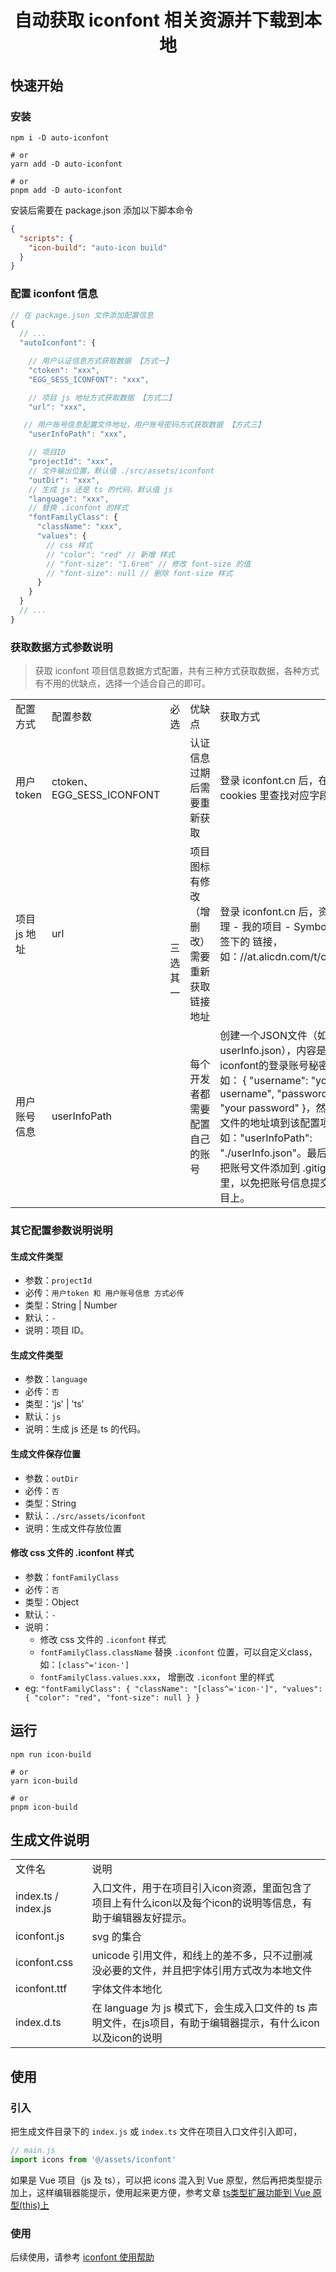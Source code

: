 <div align="center">

# 自动获取 iconfont 相关资源并下载到本地

</div>

## 快速开始

### 安装

```shell
npm i -D auto-iconfont

# or
yarn add -D auto-iconfont

# or
pnpm add -D auto-iconfont
```

安装后需要在 package.json 添加以下脚本命令

```json
{
  "scripts": {
    "icon-build": "auto-icon build"
  }
}
```

### 配置 iconfont 信息

```javascript
// 在 package.json 文件添加配置信息
{
  // ...
  "autoIconfont": {

    // 用户认证信息方式获取数据 【方式一】
    "ctoken": "xxx",
    "EGG_SESS_ICONFONT": "xxx",

    // 项目 js 地址方式获取数据 【方式二】
    "url": "xxx",

   // 用户账号信息配置文件地址，用户账号密码方式获取数据 【方式三】
    "userInfoPath": "xxx",

    // 项目ID
    "projectId": "xxx",
    // 文件输出位置，默认值 ./src/assets/iconfont
    "outDir": "xxx",
    // 生成 js 还是 ts 的代码，默认值 js
    "language": "xxx",
    // 替换 .iconfont 的样式
    "fontFamilyClass": {
      "className": "xxx",
      "values": {
        // css 样式
        // "color": "red" // 新增 样式
        // "font-size": "1.6rem" // 修改 font-size 的值
        // "font-size": null // 删除 font-size 样式
      }
    }
  }
  // ...
}
```

### 获取数据方式参数说明

> 获取 iconfont 项目信息数据方式配置，共有三种方式获取数据，各种方式有不用的优缺点，选择一个适合自己的即可。

<table>
  <tbody>
    <tr>
      <td data-col="0">配置方式</td>
      <td data-col="1">配置参数</td>
      <td data-col="2">必选</td>
      <td data-col="3">优缺点</td>
      <td data-col="4">获取方式</td>
    </tr>
    <tr>
      <td data-col="0">用户token</td>
      <td data-col="1">ctoken、EGG_SESS_ICONFONT</td>
      <td rowspan="3" data-col="2" style="vertical-align: middle">三选其一</td>
      <td data-col="3">认证信息过期后需要重新获取</td>
      <td data-col="4">登录 iconfont.cn 后，在 cookies 里查找对应字段</td>
    </tr>
    <tr>
      <td data-col="0">项目 js 地址</td>
      <td data-col="1">url</td>
      <td data-col="3">
        项目图标有修改（增删改）需要重新获取链接地址
      </td>
      <td data-col="4">
        登录 iconfont.cn 后，资源管理 - 我的项目 - Symbol 页签下的
        链接，如：//at.alicdn.com/t/c/xx.js
      </td>
    </tr>
    <tr>
      <td data-col="0">用户账号信息</td>
      <td data-col="1">userInfoPath</td>
      <td data-col="3">每个开发者都需要配置自己的账号</td>
      <td data-col="4">创建一个JSON文件（如：userInfo.json），内容是iconfont的登录账号秘密，如： { "username": "your username", "password": "your password" }，然后把文件的地址填到该配置项里，如："userInfoPath": "./userInfo.json"。最后可以把账号文件添加到 .gitignore 里，以免把账号信息提交到项目上。</td>
    </tr>
  </tbody>
</table>

### 其它配置参数说明说明

#### 生成文件类型

- 参数：`projectId`
- 必传：`用户token 和 用户账号信息 方式必传`
- 类型：String | Number
- 默认：`-`
- 说明：项目 ID。

#### 生成文件类型

- 参数：`language`
- 必传：`否`
- 类型：'js' | 'ts'
- 默认：`js`
- 说明：生成 js 还是 ts 的代码。

#### 生成文件保存位置

- 参数：`outDir`
- 必传：`否`
- 类型：String
- 默认：`./src/assets/iconfont`
- 说明：生成文件存放位置

#### 修改 css 文件的 .iconfont 样式

- 参数：`fontFamilyClass`
- 必传：`否`
- 类型：Object
- 默认：`-`
- 说明：
   - 修改 css 文件的 `.iconfont` 样式
   - `fontFamilyClass.className` 替换 `.iconfont` 位置，可以自定义class，如：`[class^='icon-']`
   - `fontFamilyClass.values.xxx`， 增删改 `.iconfont` 里的样式
- eg: ``` "fontFamilyClass": {
      "className": "[class^='icon-']",
      "values": {
        "color": "red",
        "font-size": null
      }
    } ```

## 运行

```shell
npm run icon-build

# or
yarn icon-build

# or
pnpm icon-build
```

## 生成文件说明

<table>
  <tbody>
    <tr>
      <td>文件名</td>
      <td>说明</td>
    </tr>
    <tr>
      <td>index.ts / index.js</td>
      <td>入口文件，用于在项目引入icon资源，里面包含了项目上有什么icon以及每个icon的说明等信息，有助于编辑器友好提示。</td>
    </tr>
    <tr>
      <td>iconfont.js</td>
      <td>svg 的集合</td>
    </tr>
    <tr>
      <td>iconfont.css</td>
      <td>unicode 引用文件，和线上的差不多，只不过删减没必要的文件，并且把字体引用方式改为本地文件</td>
    </tr>
    <tr>
      <td>iconfont.ttf</td>
      <td>字体文件本地化</td>
    </tr>
    <tr>
      <td>index.d.ts</td>
      <td>在 language 为 js 模式下，会生成入口文件的 ts 声明文件，在js项目，有助于编辑器提示，有什么icon以及icon的说明</td>
    </tr>
  </tbody>
</table>

## 使用

### 引入

把生成文件目录下的 `index.js` 或 `index.ts` 文件在项目入口文件引入即可，

```js
// main.js
import icons from '@/assets/iconfont'
```

如果是 Vue 项目（js 及 ts），可以把 icons 混入到 Vue 原型，然后再把类型提示加上，这样编辑器能提示，使用起来更方便，参考文章 [ts类型扩展功能到 Vue 原型(this)上](https://www.jianshu.com/p/ecc240dd746d)

### 使用

后续使用，请参考 [iconfont 使用帮助](https://www.iconfont.cn/help/detail?helptype=code)
